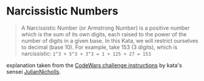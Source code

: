 # Narcissistic Numbers
> A Narcissistic Number (or Armstrong Number) is a positive number which is the sum of its own digits, each raised to the power of the number of digits in a given base. In this Kata, we will restrict ourselves to decimal (base 10).
> For example, take 153 (3 digits), which is narcissistic:
> ```1^3 + 5^3 + 3^3 = 1 + 125 + 27 = 153```

explanation taken from the [CodeWars challenge instructions](https://www.codewars.com/kata/5287e858c6b5a9678200083c/) by kata's sensei [JulianNicholls](https://www.codewars.com/users/JulianNicholls).

